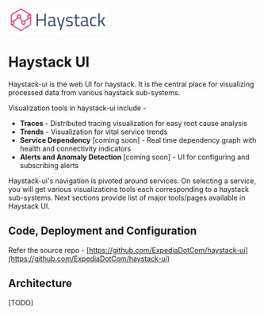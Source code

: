 <img src="../images/logo.png" style="width: 200px;"/>

# Haystack UI
Haystack-ui is the web UI for haystack. It is the central place for visualizing processed data from various haystack sub-systems. 

Visualization tools in haystack-ui include -
* **Traces** - Distributed tracing visualization for easy root cause analysis 
* **Trends** - Visualization for vital service trends 
* **Service Dependency** [coming soon] - Real time dependency graph with health and connectivity indicators 
* **Alerts and Anomaly Detection** [coming soon] - UI for configuring and subscribing alerts 

Haystack-ui's navigation is pivoted around services. On selecting a service, you will get various visualizations tools each corresponding to a haystack sub-systems. Next sections provide list of major tools/pages available in Haystack UI.


## Code, Deployment and Configuration
Refer the source repo - [https://github.com/ExpediaDotCom/haystack-ui](https://github.com/ExpediaDotCom/haystack-ui)


## Architecture
[TODO]